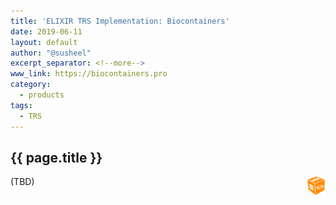 ```yaml
---
title: 'ELIXIR TRS Implementation: Biocontainers'
date: 2019-06-11
layout: default
author: "@susheel"
excerpt_separator: <!--more-->
www_link: https://biocontainers.pro
category:
  - products
tags:
  - TRS
---
```


## {{ page.title }}

<img style="float: right; width: 30px;" src="/assets/img/Biocontainers.png" />

(TBD)

<!--more-->
